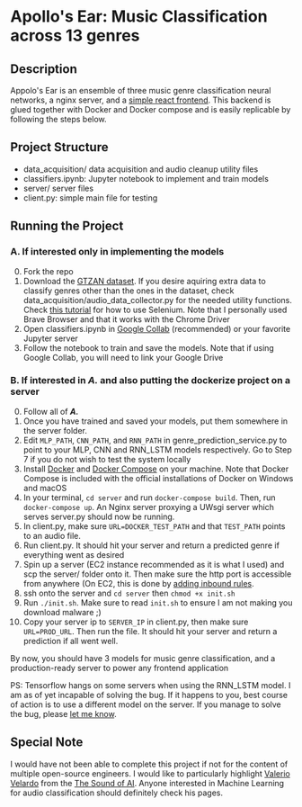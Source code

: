 # Apollo's Ear: Music Classification across 13 genres
## Description
Appolo's Ear is an ensemble of three music genre classification neural networks, a nginx server, 
and a [simple react frontend](https://www.apollosear.com). This backend is glued together with Docker and Docker compose
and is easily replicable by following the steps below.

## Project Structure
- data_acquisition/ data acquisition and audio cleanup utility files
- classifiers.ipynb: Jupyter notebook to implement and train models
- server/ server files
- client.py: simple main file for testing

## Running the Project
### A. If interested only in implementing the models
0. Fork the repo
1. Download the [GTZAN dataset](https://www.kaggle.com/andradaolteanu/gtzan-dataset-music-genre-classification). If you desire aquiring extra data to classify genres other
   than the ones in the dataset, check data_acquisition/audio_data_collector.py for the needed utility functions.
   Check [this tutorial](https://www.lambdatest.com/blog/selenium-webdriver-with-python/) 
   for how to use Selenium. Note that I personally used Brave Browser and that it works with the
   Chrome Driver
2. Open classifiers.ipynb in [Google Collab](https://colab.research.google.com/notebooks/intro.ipynb) (recommended) or your favorite Jupyter server
3. Follow the notebook to train and save the models. Note that if using Google Collab, you will need to link your Google Drive

### B. If interested in *A.* and also putting the dockerize project on a server
0. Follow all of ***A.***
1. Once you have trained and saved your models, put them somewhere in the server folder.
2. Edit `MLP_PATH`, `CNN_PATH`, and `RNN_PATH` in genre_prediction_service.py to point to your
MLP, CNN and RNN_LSTM models respectively. Go to Step 7 if you do not wish to test the system locally
3. Install [Docker](https://docs.docker.com/engine/install/) and 
   [Docker Compose](https://docs.docker.com/compose/install/) on your machine.
   Note that Docker Compose is included with the official installations of Docker on 
   Windows and macOS
4. In your terminal, `cd server` and run `docker-compose build`. Then, run `docker-compose up`. 
An Nginx server proxying a UWsgi server which serves server.py should now be running.
5. In client.py, make sure `URL=DOCKER_TEST_PATH` and that `TEST_PATH` points to an audio file.
6. Run client.py. It should hit your server and return a predicted genre if everything went as desired
7. Spin up a server (EC2 instance recommended as it is what I used) and scp the server/ folder onto it.
   Then make sure the http port is accessible from anywhere (On EC2, this is done by 
   [adding inbound rules](https://docs.aws.amazon.com/AWSEC2/latest/UserGuide/authorizing-access-to-an-instance.html).
8. ssh onto the server and `cd server` then `chmod +x init.sh`
9. Run `./init.sh`. Make sure to read `init.sh` to ensure I am not making you download malware ;)
10. Copy your server ip to `SERVER_IP` in client.py, then make sure `URL=PROD_URL`. Then run the file.
    It should hit your server and return a prediction if all went well. 
    
By now, you should have 3 models for music genre classification, and a production-ready server to 
power any frontend application
    
PS: Tensorflow hangs on some servers when using the RNN_LSTM model. I am as of yet incapable of solving the bug.
If it happens to you, best course of action is to use a different model on the server. If you manage to solve the bug,
please [let me know](https://github.com/batchema/apollos-ear/issues/new).
## Special Note
I would have not been able to complete this project if not for the content of multiple 
open-source engineers. I would like to particularly highlight 
[Valerio Velardo](https://github.com/musikalkemist) 
from the [The Sound of AI](https://www.youtube.com/channel/UCZPFjMe1uRSirmSpznqvJfQ).
Anyone interested in Machine Learning for audio classification should definitely check his pages.


